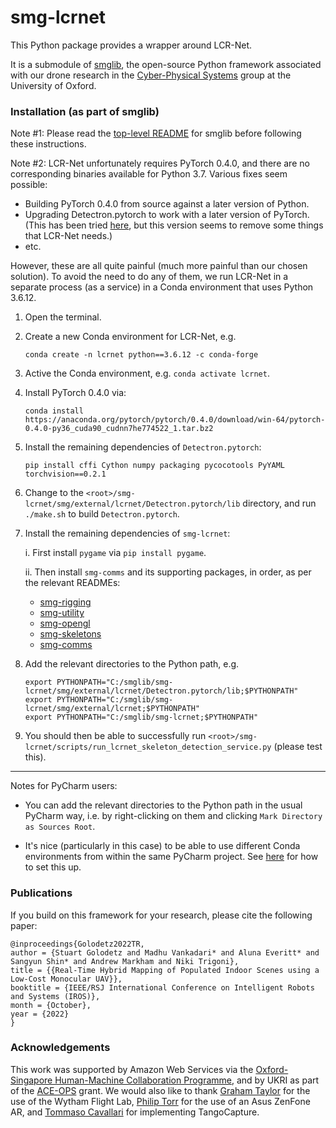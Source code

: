 # smg-lcrnet

This Python package provides a wrapper around LCR-Net.

It is a submodule of [smglib](https://github.com/sgolodetz/smglib), the open-source Python framework associated with our drone research in the [Cyber-Physical Systems](https://www.cs.ox.ac.uk/activities/cyberphysical/) group at the University of Oxford.

### Installation (as part of smglib)

Note #1: Please read the [top-level README](https://github.com/sgolodetz/smglib/blob/master/README.md) for smglib before following these instructions.

Note #2: LCR-Net unfortunately requires PyTorch 0.4.0, and there are no corresponding binaries available for Python 3.7. Various fixes seem possible:
- Building PyTorch 0.4.0 from source against a later version of Python.
- Upgrading Detectron.pytorch to work with a later version of PyTorch. (This has been tried [here](https://github.com/adityaarun1/Detectron.pytorch), but this version seems to remove some things that LCR-Net needs.)
- etc.

However, these are all quite painful (much more painful than our chosen solution). To avoid the need to do any of them, we run LCR-Net in a separate process (as a service) in a Conda environment that uses Python 3.6.12.

1. Open the terminal.

2. Create a new Conda environment for LCR-Net, e.g.

   ```
   conda create -n lcrnet python==3.6.12 -c conda-forge
   ```

3. Active the Conda environment, e.g. `conda activate lcrnet`.

4. Install PyTorch 0.4.0 via:

   ```
   conda install https://anaconda.org/pytorch/pytorch/0.4.0/download/win-64/pytorch-0.4.0-py36_cuda90_cudnn7he774522_1.tar.bz2
   ```

5. Install the remaining dependencies of `Detectron.pytorch`:

   ```
   pip install cffi Cython numpy packaging pycocotools PyYAML torchvision==0.2.1
   ```

6. Change to the `<root>/smg-lcrnet/smg/external/lcrnet/Detectron.pytorch/lib` directory, and run `./make.sh` to build `Detectron.pytorch`.

7. Install the remaining dependencies of `smg-lcrnet`:

   i. First install `pygame` via `pip install pygame`.

   ii. Then install `smg-comms` and its supporting packages, in order, as per the relevant READMEs:

   - [smg-rigging](https://github.com/sgolodetz/smg-rigging/blob/master/README.md)
   - [smg-utility](https://github.com/sgolodetz/smg-utility/blob/master/README.md)
   - [smg-opengl](https://github.com/sgolodetz/smg-opengl/blob/master/README.md)
   - [smg-skeletons](https://github.com/sgolodetz/smg-skeletons/blob/master/README.md)
   - [smg-comms](https://github.com/sgolodetz/smg-comms/blob/master/README.md)

8. Add the relevant directories to the Python path, e.g.

   ```
   export PYTHONPATH="C:/smglib/smg-lcrnet/smg/external/lcrnet/Detectron.pytorch/lib;$PYTHONPATH"
   export PYTHONPATH="C:/smglib/smg-lcrnet/smg/external/lcrnet;$PYTHONPATH"
   export PYTHONPATH="C:/smglib/smg-lcrnet;$PYTHONPATH"
   ```

9. You should then be able to successfully run `<root>/smg-lcrnet/scripts/run_lcrnet_skeleton_detection_service.py` (please test this).

---

Notes for PyCharm users:

- You can add the relevant directories to the Python path in the usual PyCharm way, i.e. by right-clicking on them and clicking ``Mark Directory as Sources Root``.

- It's nice (particularly in this case) to be able to use different Conda environments from within the same PyCharm project. See [here](https://stackoverflow.com/questions/37577785/multiple-python-interpreters-used-in-the-same-project/37578051) for how to set this up.

### Publications

If you build on this framework for your research, please cite the following paper:
```
@inproceedings{Golodetz2022TR,
author = {Stuart Golodetz and Madhu Vankadari* and Aluna Everitt* and Sangyun Shin* and Andrew Markham and Niki Trigoni},
title = {{Real-Time Hybrid Mapping of Populated Indoor Scenes using a Low-Cost Monocular UAV}},
booktitle = {IEEE/RSJ International Conference on Intelligent Robots and Systems (IROS)},
month = {October},
year = {2022}
}
```

### Acknowledgements

This work was supported by Amazon Web Services via the [Oxford-Singapore Human-Machine Collaboration Programme](https://www.mpls.ox.ac.uk/innovation-and-business-partnerships/human-machine-collaboration/human-machine-collaboration-programme-oxford-research-pillar), and by UKRI as part of the [ACE-OPS](https://gtr.ukri.org/projects?ref=EP%2FS030832%2F1) grant. We would also like to thank [Graham Taylor](https://www.biology.ox.ac.uk/people/professor-graham-taylor) for the use of the Wytham Flight Lab, [Philip Torr](https://eng.ox.ac.uk/people/philip-torr/) for the use of an Asus ZenFone AR, and [Tommaso Cavallari](https://uk.linkedin.com/in/tcavallari) for implementing TangoCapture.
